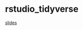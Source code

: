 # rstudio_tidyverse

[slides](https://csea-lab.github.io/rstudio_tidyverse/RCSTour8p.html#/title-slide)
